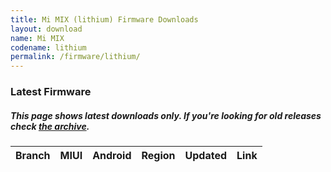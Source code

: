 ```yaml
---
title: Mi MIX (lithium) Firmware Downloads
layout: download
name: Mi MIX
codename: lithium
permalink: /firmware/lithium/
---
```


### Latest Firmware
##### This page shows latest downloads only. If you're looking for old releases check [the archive](/archive/firmware/lithium/).

<div class="table-responsive-md" id="table-wrapper">
<table id="firmware" class="compact table table-striped table-hover table-sm">
    <thead class="thead-dark">
        <tr>
            <th>Branch</th>
            <th>MIUI</th>
            <th>Android</th>
            <th>Region</th>
            <th>Updated</th>
            <th>Link</th>
        </tr>
    </thead>
    <script>loadFirmwareDownloads('lithium', 'latest')</script>
</table>
</div>
